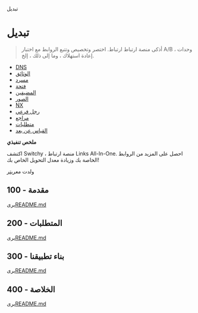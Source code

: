 تبديل

# تبديل

> أذكى منصة ارتباط ارتباط. اختصر وتخصيص وتتبع الروابط مع اختبار A/B ، وحدات إعادة استهلاك ، وما إلى ذلك ، إلخ.

-   [DNS](./DNS.md)
-   [الوثائق](./DOCUMENTATION.md)
-   [مسرد](./GLOSSARY.md)
-   [فتحة](./HATCH.md)
-   [المضيفين](./HOSTS.md)
-   [الصور](./IMAGES.md)
-   [NX](./NX.md)
-   [رجل فرعي](./PODMAN.md)
-   [مراجع](./REFERENCES.md)
-   [متطلبات](./REQUIREMENTS.md)
-   [القياس عن بعد](./TELEMETRY.md)

**ملخص تنفيذي**

اكتشف Switchy ، منصة ارتباط Links All-In-One. احصل على المزيد من الروابط الخاصة بك وزيادة معدل التحويل الخاص بك!

ولدت مع[ريتر](https://app.rytr.me)

## 100 - مقدمة

يرى[README.md](./100/README.md)

## 200 - المتطلبات

يرى[README.md](./200/README.md)

## 300 - بناء تطبيقنا

يرى[README.md](./300/README.md)

## 400 - الخلاصة

يرى[README.md](./400/README.md)
